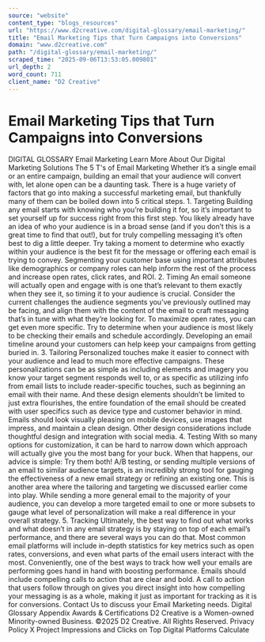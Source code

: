 ```yaml
---
source: "website"
content_type: "blogs_resources"
url: "https://www.d2creative.com/digital-glossary/email-marketing/"
title: "Email Marketing Tips that Turn Campaigns into Conversions"
domain: "www.d2creative.com"
path: "/digital-glossary/email-marketing/"
scraped_time: "2025-09-06T13:53:05.009801"
url_depth: 2
word_count: 711
client_name: "D2 Creative"
---
```


# Email Marketing Tips that Turn Campaigns into Conversions

DIGITAL GLOSSARY Email Marketing Learn More About Our Digital Marketing Solutions The 5 T's of Email Marketing Whether it’s a single email or an entire campaign, building an email that your audience will convert with, let alone open can be a daunting task. There is a huge variety of factors that go into making a successful marketing email, but thankfully many of them can be boiled down into 5 critical steps. 1. Targeting Building any email starts with knowing who you’re building it for, so it’s important to set yourself up for success right from this first step. You likely already have an idea of who your audience is in a broad sense (and if you don’t this is a great time to find that out!), but for truly compelling messaging it’s often best to dig a little deeper. Try taking a moment to determine who exactly within your audience is the best fit for the message or offering each email is trying to convey. Segmenting your customer base using important attributes like demographics or company roles can help inform the rest of the process and increase open rates, click rates, and ROI. 2. Timing An email someone will actually open and engage with is one that’s relevant to them exactly when they see it, so timing it to your audience is crucial. Consider the current challenges the audience segments you’ve previously outlined may be facing, and align them with the content of the email to craft messaging that’s in tune with what they’re looking for. To maximize open rates, you can get even more specific. Try to determine when your audience is most likely to be checking their emails and schedule accordingly. Developing an email timeline around your customers can help keep your campaigns from getting buried in. 3. Tailoring Personalized touches make it easier to connect with your audience and lead to much more effective campaigns. These personalizations can be as simple as including elements and imagery you know your target segment responds well to, or as specific as utilizing info from email lists to include reader-specific touches, such as beginning an email with their name. And these design elements shouldn’t be limited to just extra flourishes, the entire foundation of the email should be created with user specifics such as device type and customer behavior in mind. Emails should look visually pleasing on mobile devices, use images that impress, and maintain a clean design. Other design considerations include thoughtful design and integration with social media. 4. Testing With so many options for customization, it can be hard to narrow down which approach will actually give you the most bang for your buck. When that happens, our advice is simple: Try them both! A/B testing, or sending multiple versions of an email to similar audience targets, is an incredibly strong tool for gauging the effectiveness of a new email strategy or refining an existing one. This is another area where the tailoring and targeting we discussed earlier come into play. While sending a more general email to the majority of your audience, you can develop a more targeted email to one or more subsets to gauge what level of personalization will make a real difference in your overall strategy. 5. Tracking Ultimately, the best way to find out what works and what doesn’t in any email strategy is by staying on top of each email’s performance, and there are several ways you can do that. Most common email platforms will include in-depth statistics for key metrics such as open rates, conversions, and even what parts of the email users interact with the most. Conveniently, one of the best ways to track how well your emails are performing goes hand in hand with boosting performance. Emails should include compelling calls to action that are clear and bold. A call to action that users follow through on gives you direct insight into how compelling your messaging is as a whole, making it just as important for tracking as it is for conversions. Contact Us to discuss your Email Marketing needs. Digital Glossary Appendix Awards & Certifications D2 Creative is a Women-owned Minority-owned Business. ©2025 D2 Creative. All Rights Reserved. Privacy Policy X Project Impressions and Clicks on Top Digital Platforms Calculate